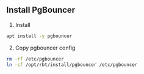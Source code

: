 ## Install PgBouncer
01. Install
```bash
apt install -y pgbouncer
```
02. Copy pgbouncer config
```bash
rm -rf /etc/pgbouncer
ln -sf /opt/rbt/install/pgbouncer /etc/pgbouncer
```
